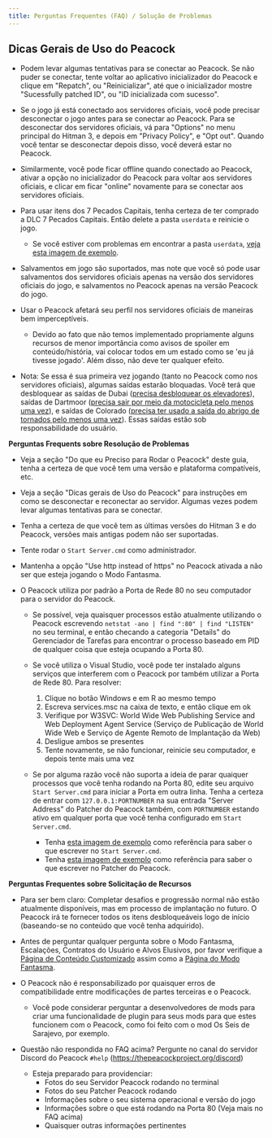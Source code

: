 ```yaml
---
title: Perguntas Frequentes (FAQ) / Solução de Problemas
---
```


## Dicas Gerais de Uso do Peacock

-   Podem levar algumas tentativas para se conectar ao Peacock. Se não puder se conectar, tente voltar ao aplicativo inicializador do Peacock e clique em "Repatch", ou "Reinicializar", até que o inicializador mostre "Sucessfully patched ID", ou "ID inicializada com sucesso".
-   Se o jogo já está conectado aos servidores oficiais, você pode precisar desconectar o jogo antes para se conectar ao Peacock. Para se desconectar dos servidores oficiais, vá para "Options" no menu principal do Hitman 3, e depois em "Privacy Policy", e "Opt out". Quando você tentar se desconectar depois disso, você deverá estar no Peacock.

-   Similarmente, você pode ficar offline quando conectado ao Peacock, ativar a opção no inicializador do Peacock para voltar aos servidores oficiais, e clicar em ficar "online" novamente para se conectar aos servidores oficiais.

-   Para usar itens dos 7 Pecados Capitais, tenha certeza de ter comprado a DLC 7 Pecados Capitais. Então delete a pasta `userdata` e reinicie o jogo.

    -   Se você estiver com problemas em encontrar a pasta `userdata`, [veja esta imagem de exemplo](https://media.discordapp.net/attachments/833505136290299935/991071183732613200/unknown.png).

-   Salvamentos em jogo são suportados, mas note que você só pode usar salvamentos dos servidores oficiais apenas na versão dos servidores oficiais do jogo, e salvamentos no Peacock apenas na versão Peacock do jogo.

-   Usar o Peacock afetará seu perfil nos servidores oficiais de maneiras bem imperceptíveis.
    -   Devido ao fato que não temos implementado propriamente alguns recursos de menor importância como avisos de spoiler em conteúdo/história, vai colocar todos em um estado como se 'eu já tivesse jogado'. Além disso, não deve ter qualquer efeito.
-   Nota: Se essa é sua primeira vez jogando (tanto no Peacock como nos servidores oficiais), algumas saídas estarão bloquadas. Você terá que desbloquear as saídas de Dubai ([precisa desbloquear os elevadores](https://youtu.be/IEQgRQyQRf8)), saídas de Dartmoor ([precisa sair por meio da motocicleta pelo menos uma vez](https://youtu.be/AJtJZe9jEi8?t=151)), e saídas de Colorado ([precisa ter usado a saída do abrigo de tornados pelo menos uma vez](https://youtu.be/3XKWHrKpXwk?t=140)). Essas saídas estão sob responsabilidade do usuário.

**Perguntas Frequents sobre Resolução de Problemas**

-   Veja a seção "Do que eu Preciso para Rodar o Peacock" deste guia, tenha a certeza de que você tem uma versão e plataforma compatíveis, etc.
-   Veja a seção "Dicas gerais de Uso do Peacock" para instruções em como se desconectar e reconectar ao servidor. Algumas vezes podem levar algumas tentativas para se conectar.
-   Tenha a certeza de que você tem as últimas versões do Hitman 3 e do Peacock, versões mais antigas podem não ser suportadas.
-   Tente rodar o `Start Server.cmd` como administrador.
-   Mantenha a opção "Use http instead of https" no Peacock ativada a não ser que esteja jogando o Modo Fantasma.

-   O Peacock utiliza por padrão a Porta de Rede 80 no seu computador para o servidor do Peacock.

    -   Se possível, veja quaisquer processos estão atualmente utilizando o Peacock escrevendo `netstat -ano | find ":80" | find "LISTEN"` no seu terminal, e então checando a categoria "Details" do Gerenciador de Tarefas para encontrar o processo baseado em PID de qualquer coisa que esteja ocupando a Porta 80.
    -   Se você utiliza o Visual Studio, você pode ter instalado alguns serviços que interferem com o Peacock por também utilizar a Porta de Rede 80. Para resolver:

        1. Clique no botão Windows e em R ao mesmo tempo
        2. Escreva services.msc na caixa de texto, e então clique em ok
        3. Verifique por W3SVC: World Wide Web Publishing Service and Web Deployment Agent Service (Serviço de Publicação de World Wide Web e Serviço de Agente Remoto de Implantação da Web)
        4. Desligue ambos se presentes
        5. Tente novamente, se não funcionar, reinicie seu computador, e depois tente mais uma vez

    -   Se por alguma razão você não suporta a ideia de parar quaiquer processos que você tenha rodando na Porta 80, edite seu arquivo `Start Server.cmd` para iniciar a Porta em outra linha. Tenha a certeza de entrar com `127.0.0.1:PORTNUMBER` na sua entrada "Server Address" do Patcher do Peacock também, com `PORTNUMBER` estando ativo em qualquer porta que você tenha configurado em `Start Server.cmd`.
        -   Tenha [esta imagem de exemplo](https://media.discordapp.net/attachments/839264571990343681/985885230634242048/unknown.png) como referência para saber o que escrever no `Start Server.cmd`.
        -   Tenha [esta imagem de exemplo](https://media.discordapp.net/attachments/839264571990343681/992523717869568050/unknown.png) como referência para saber o que escrever no Patcher do Peacock.

**Perguntas Frequentes sobre Solicitação de Recursos**

-   Para ser bem claro: Completar desafios e progressão normal não estão atualmente disponíveis, mas em processo de implantação no futuro. O Peacock irá te fornecer todos os itens desbloqueáveis logo de início (baseando-se no conteúdo que você tenha adquirido).
-   Antes de perguntar qualquer pergunta sobre o Modo Fantasma, Escalações, Contratos do Usuário e Alvos Elusivos, por favor verifique a [Página de Conteúdo Customizado](https://thepeacockproject.org/wiki/custom-content) assim como a [Página do Modo Fantasma](https://thepeacockproject.org/wiki/ghost-mode/).
-   O Peacock não é responsabilizado por quaisquer erros de compatibilidade entre modificações de partes terceiras e o Peacock.
    -   Você pode considerar perguntar a desenvolvedores de mods para criar uma funcionalidade de plugin para seus mods para que estes funcionem com o Peacock, como foi feito com o mod Os Seis de Sarajevo, por exemplo.

-   Questão não respondida no FAQ acima? Pergunte no canal do servidor Discord do Peacock `#help` (https://thepeacockproject.org/discord)
    -   Esteja preparado para providenciar:
        -   Fotos do seu Servidor Peacock rodando no terminal
        -   Fotos do seu Patcher Peacock rodando
        -   Informações sobre o seu sistema operacional e versão do jogo
        -   Informações sobre o que está rodando na Porta 80 (Veja mais no FAQ acima)
        -   Quaisquer outras informações pertinentes
